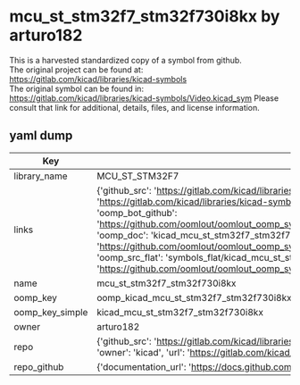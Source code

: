 # mcu_st_stm32f7_stm32f730i8kx by arturo182  
This is a harvested standardized copy of a symbol from github.  
The original project can be found at:  
https://gitlab.com/kicad/libraries/kicad-symbols  
The original symbol can be found in:
https://gitlab.com/kicad/libraries/kicad-symbols/Video.kicad_sym
Please consult that link for additional, details, files, and license information.  
## yaml dump  
| Key | Value |  
| --- | --- |  
| library_name | MCU_ST_STM32F7 |  
| links | {'github_src': 'https://gitlab.com/kicad/libraries/kicad-symbols/Video.kicad_sym', 'github_src_repo': 'https://gitlab.com/kicad/libraries/kicad-symbols', 'oomp_bot': 'kicad_mcu_st_stm32f7_stm32f730i8kx/working', 'oomp_bot_github': 'https://github.com/oomlout/oomlout_oomp_symbol_bot/tree/main/kicad_mcu_st_stm32f7_stm32f730i8kx/working', 'oomp_doc': 'kicad_mcu_st_stm32f7_stm32f730i8kx/working', 'oomp_doc_github': 'https://github.com/oomlout/oomlout_oomp_symbol_doc/tree/main/kicad_mcu_st_stm32f7_stm32f730i8kx/working', 'oomp_src_flat': 'symbols_flat/kicad_mcu_st_stm32f7_stm32f730i8kx/working', 'oomp_src_flat_github': 'https://github.com/oomlout/oomlout_oomp_symbol_src/tree/main/kicad_mcu_st_stm32f7_stm32f730i8kx/working'} |  
| name | mcu_st_stm32f7_stm32f730i8kx |  
| oomp_key | oomp_kicad_mcu_st_stm32f7_stm32f730i8kx |  
| oomp_key_simple | kicad_mcu_st_stm32f7_stm32f730i8kx |  
| owner | arturo182 |  
| repo | {'github_src': 'https://gitlab.com/kicad/libraries/kicad-symbols/Video.kicad_sym', 'name': 'libraries/kicad-symbols', 'owner': 'kicad', 'url': 'https://gitlab.com/kicad/libraries/kicad-symbols'} |  
| repo_github | {'documentation_url': 'https://docs.github.com/rest/repos/repos#get-a-repository', 'message': 'Not Found'} |  

